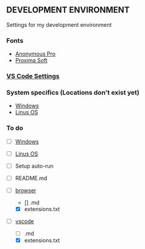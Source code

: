 ## DEVELOPMENT ENVIRONMENT
Settings for my development environment

### Fonts
* [Anonymous Pro](https://www.marksimonson.com/fonts/view/anonymous-pro)
* [Proxima Soft](https://www.marksimonson.com/fonts/view/proxima-soft)

### [VS Code Settings](https://github.com/JeffACate/dev-settings/blob/master/vscode/vscode.md)


### System specifics (Locations don't exist yet)
* [Windows](https://www.github.com/JeffACate/dev-settings/README.md#system-specifics-locations-don't-exist-yet)
* [Linus OS](https://www.github.com/JeffACate/dev-settings/README.md#system-specifics-locations-don't-exist-yet)


### To do 
* [ ] [Windows](https://www.github.com/JeffACate/dev-settings/README.md#system-specifics-locations-don't-exist-yet)
* [ ] [Linus OS](https://www.github.com/JeffACate/dev-settings/README.md#system-specifics-locations-don't-exist-yet)
* [ ] Setup auto-run

* [ ] README.md
* [ ] [browser](https://www.github.com/JeffACate/dev-settings/browser.md)
    * [] .md
    * [x] extensions.txt
* [ ] [vscode](https://www.github.com/JeffACate/dev-settings/vscode.md)
    * [ ] .md
    * [x] extensions.txt
